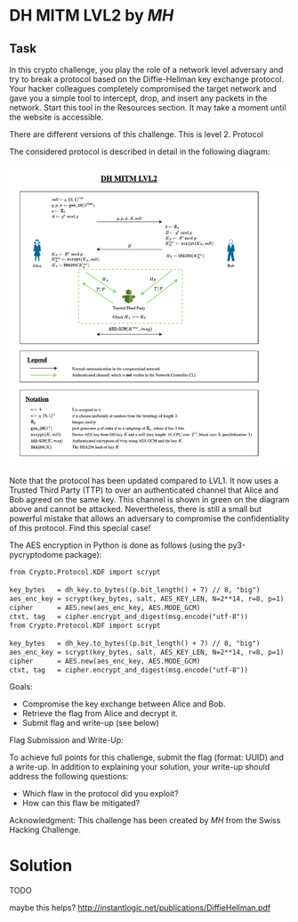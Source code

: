 # DH MITM LVL2 by _MH_

## Task
In this crypto challenge, you play the role of a network level adversary and try to break a protocol based on the Diffie-Hellman key exchange protocol. Your hacker colleagues completely compromised the target network and gave you a simple tool to intercept, drop, and insert any packets in the network. Start this tool in the Resources section. It may take a moment until the website is accessible.

There are different versions of this challenge. This is level 2.
Protocol

The considered protocol is described in detail in the following diagram:

![network diagram](5141e567-a8ac-4ac5-a824-5f8368bbedb9.png)

Note that the protocol has been updated compared to LVL1. It now uses a Trusted Third Party (TTP) to over an authenticated channel that Alice and Bob agreed on the same key. This channel is shown in green on the diagram above and cannot be attacked. Nevertheless, there is still a small but powerful mistake that allows an adversary to compromise the confidentiality of this protocol. Find this special case!

The AES encryption in Python is done as follows (using the py3-pycryptodome package):

```
from Crypto.Protocol.KDF import scrypt

key_bytes   = dh_key.to_bytes((p.bit_length() + 7) // 8, "big")
aes_enc_key = scrypt(key_bytes, salt, AES_KEY_LEN, N=2**14, r=8, p=1)
cipher      = AES.new(aes_enc_key, AES.MODE_GCM)
ctxt, tag   = cipher.encrypt_and_digest(msg.encode("utf-8"))
from Crypto.Protocol.KDF import scrypt

key_bytes   = dh_key.to_bytes((p.bit_length() + 7) // 8, "big")
aes_enc_key = scrypt(key_bytes, salt, AES_KEY_LEN, N=2**14, r=8, p=1)
cipher      = AES.new(aes_enc_key, AES.MODE_GCM)
ctxt, tag   = cipher.encrypt_and_digest(msg.encode("utf-8"))
```

Goals:
- Compromise the key exchange between Alice and Bob.
- Retrieve the flag from Alice and decrypt it.
- Submit flag and write-up (see below)

Flag Submission and Write-Up:

To achieve full points for this challenge, submit the flag (format: UUID) and a write-up. In addition to explaining your solution, your write-up should address the following questions:
- Which flaw in the protocol did you exploit?
- How can this flaw be mitigated?

Acknowledgment: This challenge has been created by _MH_ from the Swiss Hacking Challenge.

# Solution

TODO

maybe this helps? http://instantlogic.net/publications/DiffieHellman.pdf
